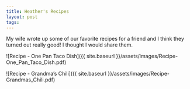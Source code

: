 ```yaml
---
title: Heather's Recipes
layout: post
tags:
---
```


My wife wrote up some of our favorite recipes for a friend and I think they turned out really good! I thought I would share them.


![Recipe - One Pan Taco Dish]({{ site.baseurl }}/assets/images/Recipe-One_Pan_Taco_Dish.pdf)
<object data="{{ site.baseurl }}/assets/images/Recipe-One_Pan_Taco_Dish.pdf" width="1000" height="1000" type='application/pdf'></object>

![Recipe - Grandma’s Chili]({{ site.baseurl }}/assets/images/Recipe-Grandmas_Chili.pdf)
<object data="{{ site.baseurl }}/assets/images/Recipe-Grandmas_Chili.pdf" width="1000" height="1000" type='application/pdf'></object>
